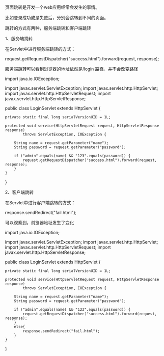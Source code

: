 页面跳转是开发一个web应用经常会发生的事情。

比如登录成功或是失败后，分别会跳转到不同的页面。

跳转的方式有两种，服务端跳转和客户端跳转

1、服务端跳转

在Servlet中进行服务端跳转的方式：

request.getRequestDispatcher("success.html").forward(request, response);

服务端跳转可以看到浏览器的地址依然是/login 路径，并不会改变路径

import java.io.IOException;
 
import javax.servlet.ServletException;
import javax.servlet.http.HttpServlet;
import javax.servlet.http.HttpServletRequest;
import javax.servlet.http.HttpServletResponse;
 
public class LoginServlet extends HttpServlet {
 
    private static final long serialVersionUID = 1L;
 
    protected void service(HttpServletRequest request, HttpServletResponse response)
            throws ServletException, IOException {
 
        String name = request.getParameter("name");
        String password = request.getParameter("password");
 
        if ("admin".equals(name) && "123".equals(password)) {
            request.getRequestDispatcher("success.html").forward(request, response);
        }
    } 
}

2、客户端跳转

在Servlet中进行客户端跳转的方式：
 
response.sendRedirect("fail.html");

可以观察到，浏览器地址发生了变化

import java.io.IOException;
 
import javax.servlet.ServletException;
import javax.servlet.http.HttpServlet;
import javax.servlet.http.HttpServletRequest;
import javax.servlet.http.HttpServletResponse;
 
public class LoginServlet extends HttpServlet {
 
    private static final long serialVersionUID = 1L;
 
    protected void service(HttpServletRequest request, HttpServletResponse response)
            throws ServletException, IOException {
 
        String name = request.getParameter("name");
        String password = request.getParameter("password");
 
        if ("admin".equals(name) && "123".equals(password)) {
            request.getRequestDispatcher("success.html").forward(request, response);
        }
        else{
            response.sendRedirect("fail.html");
        }
    }
}